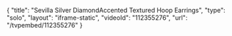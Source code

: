 {
    "title": "Sevilla Silver DiamondAccented Textured Hoop Earrings",
    "type": "solo",
    "layout": "iframe-static",
    "videoId": "112355276",
    "url": "\/tvpembed\/112355276"
}
